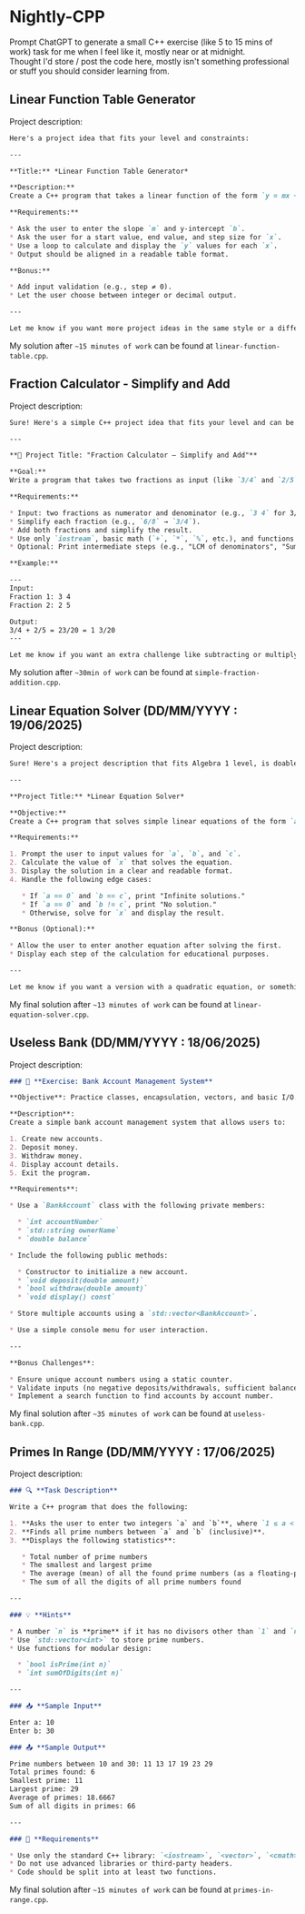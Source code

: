 # Nightly-CPP

Prompt ChatGPT to generate a small C++ exercise (like 5 to 15 mins of work) task for me when I feel like it, mostly near or at midnight.  
Thought I'd store / post the code here, mostly isn't something professional or stuff you should consider learning from. 

## Linear Function Table Generator
Project description:
```md
Here's a project idea that fits your level and constraints:

---

**Title:** *Linear Function Table Generator*

**Description:**
Create a C++ program that takes a linear function of the form `y = mx + b` (where `m` and `b` are user inputs) and generates a value table for `x` in a range (also user-defined). The output should be a nicely formatted table showing `x` and the corresponding `y` values.

**Requirements:**

* Ask the user to enter the slope `m` and y-intercept `b`.
* Ask the user for a start value, end value, and step size for `x`.
* Use a loop to calculate and display the `y` values for each `x`.
* Output should be aligned in a readable table format.

**Bonus:**

* Add input validation (e.g., step ≠ 0).
* Let the user choose between integer or decimal output.

---

Let me know if you want more project ideas in the same style or a different math topic.

```
My solution after `~15 minutes of work` can be found at `linear-function-table.cpp`.

## Fraction Calculator - Simplify and Add
Project description:
```md
Sure! Here's a simple C++ project idea that fits your level and can be done in about 20 minutes:

---

**📘 Project Title: "Fraction Calculator – Simplify and Add"**

**Goal:**
Write a program that takes two fractions as input (like `3/4` and `2/5`), simplifies them, and then adds them together, giving the simplified result.

**Requirements:**

* Input: two fractions as numerator and denominator (e.g., `3 4` for 3/4).
* Simplify each fraction (e.g., `6/8` → `3/4`).
* Add both fractions and simplify the result.
* Use only `iostream`, basic math (`+`, `*`, `%`, etc.), and functions.
* Optional: Print intermediate steps (e.g., "LCM of denominators", "Sum numerator").

**Example:**

---
Input:
Fraction 1: 3 4
Fraction 2: 2 5

Output:
3/4 + 2/5 = 23/20 = 1 3/20
---

Let me know if you want an extra challenge like subtracting or multiplying them too.
```
My solution after `~30min of work` can be found at `simple-fraction-addition.cpp`.

## Linear Equation Solver (DD/MM/YYYY : 19/06/2025)
Project description:
```md
Sure! Here's a project description that fits Algebra 1 level, is doable in about 20 minutes, and only uses standard C++ libraries:

---

**Project Title:** *Linear Equation Solver*

**Objective:**
Create a C++ program that solves simple linear equations of the form `ax + b = c`, where `a`, `b`, and `c` are real numbers entered by the user.

**Requirements:**

1. Prompt the user to input values for `a`, `b`, and `c`.
2. Calculate the value of `x` that solves the equation.
3. Display the solution in a clear and readable format.
4. Handle the following edge cases:

   * If `a == 0` and `b == c`, print "Infinite solutions."
   * If `a == 0` and `b != c`, print "No solution."
   * Otherwise, solve for `x` and display the result.

**Bonus (Optional):**

* Allow the user to enter another equation after solving the first.
* Display each step of the calculation for educational purposes.

---

Let me know if you want a version with a quadratic equation, or something involving plotting using ASCII!
```
My final solution after `~13 minutes of work` can be found at `linear-equation-solver.cpp`.

## Useless Bank (DD/MM/YYYY : 18/06/2025)
Project description:
```md
### 🧠 **Exercise: Bank Account Management System**

**Objective**: Practice classes, encapsulation, vectors, and basic I/O.

**Description**:
Create a simple bank account management system that allows users to:

1. Create new accounts.
2. Deposit money.
3. Withdraw money.
4. Display account details.
5. Exit the program.

**Requirements**:

* Use a `BankAccount` class with the following private members:

  * `int accountNumber`
  * `std::string ownerName`
  * `double balance`

* Include the following public methods:

  * Constructor to initialize a new account.
  * `void deposit(double amount)`
  * `bool withdraw(double amount)`
  * `void display() const`

* Store multiple accounts using a `std::vector<BankAccount>`.

* Use a simple console menu for user interaction.

---

**Bonus Challenges**:

* Ensure unique account numbers using a static counter.
* Validate inputs (no negative deposits/withdrawals, sufficient balance).
* Implement a search function to find accounts by account number.
```
My final solution after `~35 minutes of work` can be found at `useless-bank.cpp`.

## Primes In Range (DD/MM/YYYY : 17/06/2025)
Project description:
```md
### 🔍 **Task Description**

Write a C++ program that does the following:

1. **Asks the user to enter two integers `a` and `b`**, where `1 ≤ a < b ≤ 1000`.
2. **Finds all prime numbers between `a` and `b` (inclusive)**.
3. **Displays the following statistics**:

   * Total number of prime numbers
   * The smallest and largest prime
   * The average (mean) of all the found prime numbers (as a floating-point number)
   * The sum of all the digits of all prime numbers found

---

### 💡 **Hints**

* A number `n` is **prime** if it has no divisors other than `1` and `n`.
* Use `std::vector<int>` to store prime numbers.
* Use functions for modular design:

  * `bool isPrime(int n)`
  * `int sumOfDigits(int n)`

---

### 📥 **Sample Input**

Enter a: 10
Enter b: 30

### 📤 **Sample Output**

Prime numbers between 10 and 30: 11 13 17 19 23 29
Total primes found: 6
Smallest prime: 11
Largest prime: 29
Average of primes: 18.6667
Sum of all digits in primes: 66

---

### 🔧 **Requirements**

* Use only the standard C++ library: `<iostream>`, `<vector>`, `<cmath>`, etc.
* Do not use advanced libraries or third-party headers.
* Code should be split into at least two functions.
```
My final solution after `~15 minutes of work` can be found at `primes-in-range.cpp`.
